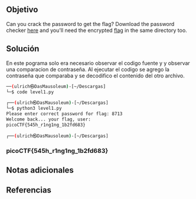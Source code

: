 ## Objetivo
Can you crack the password to get the flag? Download the password checker [here](https://artifacts.picoctf.net/c/12/level1.py) and you'll need the encrypted [flag](https://artifacts.picoctf.net/c/12/level1.flag.txt.enc) in the same directory too.

## Solución
En este pograma solo era necesario observar el codigo fuente y y observar una comparacion de contraseña. Al ejecutar el codigo se agrego la contraseña que comparaba y se decodifico el contenido del otro archivo.
```bash
──(ulrich㉿DasMausoleum)-[~/Descargas]
└─$ code level1.py 
                                                                                
┌──(ulrich㉿DasMausoleum)-[~/Descargas]
└─$ python3 level1.py 
Please enter correct password for flag: 8713
Welcome back... your flag, user:
picoCTF{545h_r1ng1ng_1b2fd683}
                                                                                
┌──(ulrich㉿DasMausoleum)-[~/Descargas]

```

### picoCTF{545h_r1ng1ng_1b2fd683}
## Notas adicionales
## Referencias
